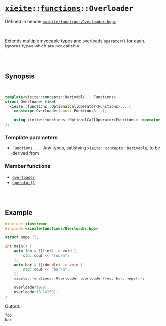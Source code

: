 # [`xieite`](../../README.md)`::`[`functions`](../../docs/functions.md)`::Overloader`
Defined in header [`<xieite/functions/Overloader.hpp>`](../../include/xieite/functions/Overloader.hpp)

<br/>

Extends multiple invocable types and overloads `operator()` for each. Ignores types which are not callable.

<br/><br/>

## Synopsis

<br/>

```cpp
template<xieite::concepts::Derivable... Functions>
struct Overloader final
: xieite::functions::OptionalCallOperator<Functions>... {
	constexpr Overloader(const Functions&...);

	using xieite::functions::OptionalCallOperator<Functions>::operator()...;
};
```
### Template parameters
- `Functions...` - Any types, satisfying `xieite::concepts::Derivable`, to be derived from
### Member functions
- [`Overloader`](../../docs/functions/Overloader/constructor.md)
- [`operator()`](../../docs/functions/Overloader/operatorCall.md)

<br/><br/>

## Example
```cpp
#include <iostream>
#include <xieite/functions/Overloader.hpp>

struct nope {};

int main() {
	auto foo = [](int) -> void {
		std::cout << "foo\n";
	};
	auto bar = [](double) -> void {
		std::cout << "bar\n";
	};
	xieite::functions::Overloader overloader(foo, bar, nope());

	overloader(999);
	overloader(3.14159);
}
```
Output:
```
foo
bar
```